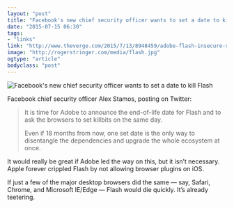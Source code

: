 ```yaml
---
layout: "post"
title: "Facebook's new chief security officer wants to set a date to kill Flash"
date: "2015-07-15 06:30"
tags: 
- "links"
link: "http://www.theverge.com/2015/7/13/8948459/adobe-flash-insecure-says-facebook-cso"
image: "http://rogerstringer.com/media/flash.jpg"
ogtype: "article"
bodyclass: "post"
---
```


![Facebook's new chief security officer wants to set a date to kill Flash](http://rogerstringer.com/media/flash.jpg)

Facebook chief security officer Alex Stamos, posting on Twitter:

> It is time for Adobe to announce the end-of-life date for Flash and to ask the browsers to set killbits on the same day.
> 
> Even if 18 months from now, one set date is the only way to disentangle the dependencies and upgrade the whole ecosystem at once.

It would really be great if Adobe led the way on this, but it isn’t necessary. Apple forever crippled Flash by not allowing browser plugins on iOS. 

If just a few of the major desktop browsers did the same — say, Safari, Chrome, and Microsoft IE/Edge — Flash would die quickly. It’s already teetering.